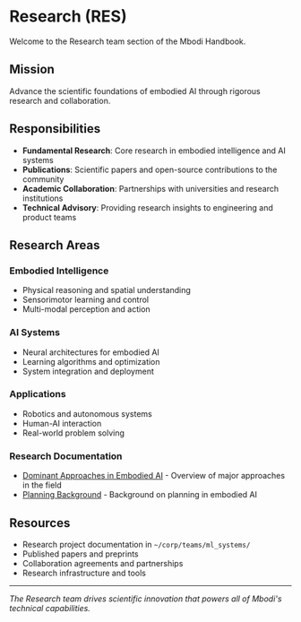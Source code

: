 # Research (RES)

Welcome to the Research team section of the Mbodi Handbook.

## Mission

Advance the scientific foundations of embodied AI through rigorous research and collaboration.

## Responsibilities

- **Fundamental Research**: Core research in embodied intelligence and AI systems
- **Publications**: Scientific papers and open-source contributions to the community
- **Academic Collaboration**: Partnerships with universities and research institutions
- **Technical Advisory**: Providing research insights to engineering and product teams

## Research Areas

### Embodied Intelligence

- Physical reasoning and spatial understanding
- Sensorimotor learning and control
- Multi-modal perception and action

### AI Systems

- Neural architectures for embodied AI
- Learning algorithms and optimization
- System integration and deployment

### Applications

- Robotics and autonomous systems
- Human-AI interaction
- Real-world problem solving

### Research Documentation

- [Dominant Approaches in Embodied AI](dominant-approaches.md) - Overview of major approaches in the field
- [Planning Background](planning/background.md) - Background on planning in embodied AI

## Resources

- Research project documentation in `~/corp/teams/ml_systems/`
- Published papers and preprints
- Collaboration agreements and partnerships
- Research infrastructure and tools

---

*The Research team drives scientific innovation that powers all of Mbodi's technical capabilities.*
